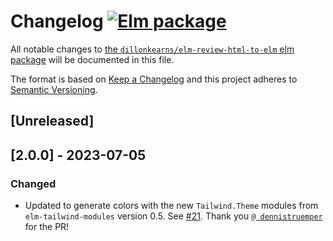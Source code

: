 # Changelog [![Elm package](https://img.shields.io/elm-package/v/dillonkearns/elm-review-html-to-elm.svg)](https://package.elm-lang.org/packages/dillonkearns/elm-review-html-to-elm/latest/)

All notable changes to
[the `dillonkearns/elm-review-html-to-elm` elm package](http://package.elm-lang.org/packages/dillonkearns/elm-review-html-to-elm/latest)
will be documented in this file.

The format is based on [Keep a Changelog](http://keepachangelog.com/en/1.0.0/)
and this project adheres to
[Semantic Versioning](http://semver.org/spec/v2.0.0.html).

## [Unreleased]

## [2.0.0] - 2023-07-05

### Changed

- Updated to generate colors with the new `Tailwind.Theme` modules from `elm-tailwind-modules` version 0.5. See [#21](https://github.com/dillonkearns/elm-review-html-to-elm/pull/21/). Thank you [`@ dennistruemper`](https://github.com/dennistruemper) for the PR!
